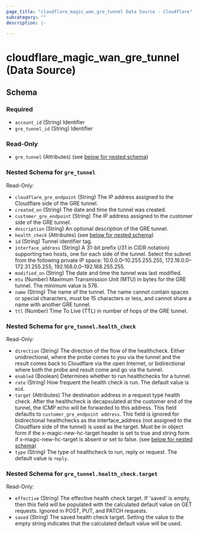 ```yaml
---
page_title: "cloudflare_magic_wan_gre_tunnel Data Source - Cloudflare"
subcategory: ""
description: |-
  
---
```


# cloudflare_magic_wan_gre_tunnel (Data Source)




<!-- schema generated by tfplugindocs -->
## Schema

### Required

- `account_id` (String) Identifier
- `gre_tunnel_id` (String) Identifier

### Read-Only

- `gre_tunnel` (Attributes) (see [below for nested schema](#nestedatt--gre_tunnel))

<a id="nestedatt--gre_tunnel"></a>
### Nested Schema for `gre_tunnel`

Read-Only:

- `cloudflare_gre_endpoint` (String) The IP address assigned to the Cloudflare side of the GRE tunnel.
- `created_on` (String) The date and time the tunnel was created.
- `customer_gre_endpoint` (String) The IP address assigned to the customer side of the GRE tunnel.
- `description` (String) An optional description of the GRE tunnel.
- `health_check` (Attributes) (see [below for nested schema](#nestedatt--gre_tunnel--health_check))
- `id` (String) Tunnel identifier tag.
- `interface_address` (String) A 31-bit prefix (/31 in CIDR notation) supporting two hosts, one for each side of the tunnel. Select the subnet from the following private IP space: 10.0.0.0–10.255.255.255, 172.16.0.0–172.31.255.255, 192.168.0.0–192.168.255.255.
- `modified_on` (String) The date and time the tunnel was last modified.
- `mtu` (Number) Maximum Transmission Unit (MTU) in bytes for the GRE tunnel. The minimum value is 576.
- `name` (String) The name of the tunnel. The name cannot contain spaces or special characters, must be 15 characters or less, and cannot share a name with another GRE tunnel.
- `ttl` (Number) Time To Live (TTL) in number of hops of the GRE tunnel.

<a id="nestedatt--gre_tunnel--health_check"></a>
### Nested Schema for `gre_tunnel.health_check`

Read-Only:

- `direction` (String) The direction of the flow of the healthcheck. Either unidirectional, where the probe comes to you via the tunnel and the result comes back to Cloudflare via the open Internet, or bidirectional where both the probe and result come and go via the tunnel.
- `enabled` (Boolean) Determines whether to run healthchecks for a tunnel.
- `rate` (String) How frequent the health check is run. The default value is `mid`.
- `target` (Attributes) The destination address in a request type health check. After the healthcheck is decapsulated at the customer end of the tunnel, the ICMP echo will be forwarded to this address. This field defaults to `customer_gre_endpoint address`. This field is ignored for bidirectional healthchecks as the interface_address (not assigned to the Cloudflare side of the tunnel) is used as the target. Must be in object form if the x-magic-new-hc-target header is set to true and string form if x-magic-new-hc-target is absent or set to false. (see [below for nested schema](#nestedatt--gre_tunnel--health_check--target))
- `type` (String) The type of healthcheck to run, reply or request. The default value is `reply`.

<a id="nestedatt--gre_tunnel--health_check--target"></a>
### Nested Schema for `gre_tunnel.health_check.target`

Read-Only:

- `effective` (String) The effective health check target. If 'saved' is empty, then this field will be populated with the calculated default value on GET requests. Ignored in POST, PUT, and PATCH requests.
- `saved` (String) The saved health check target. Setting the value to the empty string indicates that the calculated default value will be used.


